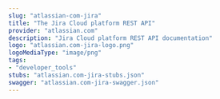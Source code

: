 ```yaml
---
slug: "atlassian-com-jira"
title: "The Jira Cloud platform REST API"
provider: "atlassian.com"
description: "Jira Cloud platform REST API documentation"
logo: "atlassian.com-jira-logo.png"
logoMediaType: "image/png"
tags:
- "developer_tools"
stubs: "atlassian.com-jira-stubs.json"
swagger: "atlassian.com-jira-swagger.json"
---
```

